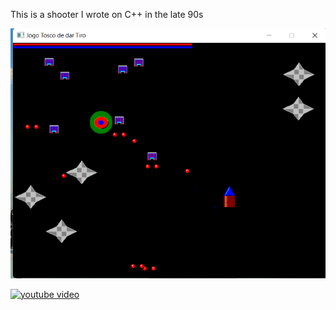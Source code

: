 This is a shooter I wrote on C++ in the late 90s

![screenshot](screenshot.png)

[![youtube video](http://img.youtube.com/vi/CnxdW3qrZFM/0.jpg)](http://www.youtube.com/watch?v=CnxdW3qrZFM "Gameplay video")


